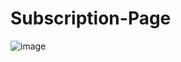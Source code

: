 # Subscription-Page
![image](https://github.com/monicasree2421/Subscription-Page/assets/116144161/d447ff3b-9e9f-46d3-9048-99d6779e060e)
